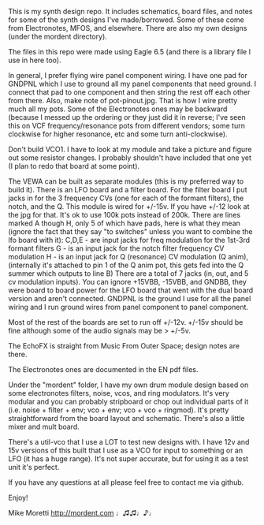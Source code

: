 This is my synth design repo.  It includes schematics, board files, and notes for some of the synth designs I've made/borrowed.  Some of these come from Electronotes, MFOS, and elsewhere.  There are also my own designs (under the mordent directory).

The files in this repo were made using Eagle 6.5 (and there is a library file I use in here too).

In general, I prefer flying wire panel component wiring.  I have one pad for GNDPNL which I use to ground all my panel components that need ground.  I connect that pad to one component and then string the rest off each other from there.  Also, make note of pot-pinout.jpg.  That is how I wire pretty much all my pots.  Some of the Electronotes ones may be backward (because I messed up the ordering or they just did it in reverse; I've seen this on VCF frequency/resonance pots from different vendors; some turn clockwise for higher resonance, etc and some turn anti-clockwise).

Don't build VCO1.  I have to look at my module and take a picture and figure out some resistor changes.  I probably shouldn't have included that one yet (I plan to redo that board at some point).

The VEWA can be built as separate modules (this is my preferred way to build it).  There is an LFO board and a filter board.  For the filter board I put jacks in for the 3 frequency CVs  (one for each of the formant filters), the notch, and the Q.  This module is wired for +/-15v.  If you have +/-12 look at the jpg for that.  It's ok to use 100k pots instead of 200k.  There are lines marked A though H, only 5 of which have pads, here is what they mean (ignore the fact that they say "to switches" unless you want to combine the lfo board with it):
C,D,E - are input jacks for freq modulation for the 1st-3rd formant  filters
G - is an input jack for the notch filter frequency CV modulation
H - is an input jack for Q (resonance) CV modulation (Q anim),  (internally it's attached to pin 1 of the Q anim pot, this gets fed into the Q summer which outputs to line B)
There are a total of 7 jacks (in, out, and 5 cv modulation inputs).
You can ignore +15VBB, -15VBB, and GNDBB, they were board to board power  for the LFO board that went with the dual board version and aren't connected.  GNDPNL is the ground I use for all the panel wiring and I run ground wires from panel component to panel component.

Most of the rest of the boards are set to run off +/-12v.  +/-15v should be fine although some of the audio signals may be > +/-5v.

The EchoFX is straight from Music From Outer Space; design notes are there.

The Electronotes ones are documented in the EN pdf files.

Under the "mordent" folder, I have my own drum module design based on some electronotes filters, noise, vcos, and ring modulators.  It's very modular and you can probably stripboard or chop out individual parts of it (i.e. noise + filter + env; vco + env; vco + vco + ringmod).  It's pretty straightforward from the board layout and schematic.  There's also a little mixer and mult board.

There's a util-vco that I use a LOT to test new designs with.  I have 12v and 15v versions of this built that I use as a VCO for input to something or an LFO (it has a huge range).  It's not super accurate, but for using it as a test unit it's perfect.

If you have any questions at all please feel free to contact me via github.

Enjoy!
 
Mike Moretti
http://mordent.com
♩♫♫♩♪♩
